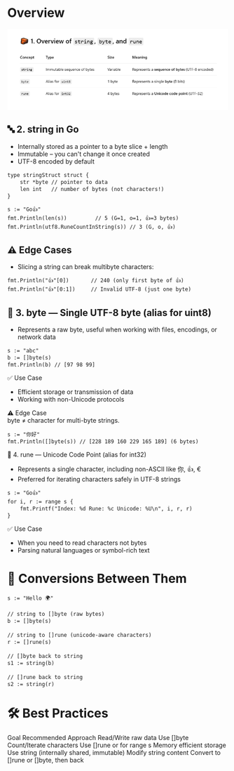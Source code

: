 # Overview

![](./image/Screenshot_1.png)

## 🔤 2. string in Go

- Internally stored as a pointer to a byte slice + length
- Immutable – you can't change it once created
- UTF-8 encoded by default

```
type stringStruct struct {
    str *byte // pointer to data
    len int   // number of bytes (not characters!)
}
```

```
s := "Go👍"
fmt.Println(len(s))         // 5 (G=1, o=1, 👍=3 bytes)
fmt.Println(utf8.RuneCountInString(s)) // 3 (G, o, 👍)
```

## ⚠️ Edge Cases

- Slicing a string can break multibyte characters:

```
fmt.Println("👍"[0])       // 240 (only first byte of 👍)
fmt.Println("👍"[0:1])     // Invalid UTF-8 (just one byte)

```

## 🧩 3. byte — Single UTF-8 byte (alias for uint8)

- Represents a raw byte, useful when working with files, encodings, or network data

```
s := "abc"
b := []byte(s)
fmt.Println(b) // [97 98 99]

```

✅ Use Case <br>

- Efficient storage or transmission of data
- Working with non-Unicode protocols

⚠️ Edge Case <br>
byte ≠ character for multi-byte strings. <br>

```
s := "你好"
fmt.Println([]byte(s)) // [228 189 160 229 165 189] (6 bytes)

```

🧱 4. rune — Unicode Code Point (alias for int32) <br>

- Represents a single character, including non-ASCII like 你, 👍, €
- Preferred for iterating characters safely in UTF-8 strings

```
s := "Go👍"
for i, r := range s {
    fmt.Printf("Index: %d Rune: %c Unicode: %U\n", i, r, r)
}

```

✅ Use Case <br>

- When you need to read characters not bytes
- Parsing natural languages or symbol-rich text

# 🔁 Conversions Between Them

```
s := "Hello 🌍"

// string to []byte (raw bytes)
b := []byte(s)

// string to []rune (unicode-aware characters)
r := []rune(s)

// []byte back to string
s1 := string(b)

// []rune back to string
s2 := string(r)

```

# 🛠 Best Practices

Goal Recommended Approach
Read/Write raw data Use []byte
Count/Iterate characters Use []rune or for range s
Memory efficient storage Use string (internally shared, immutable)
Modify string content Convert to []rune or []byte, then back
